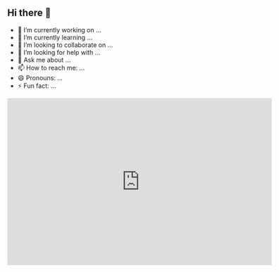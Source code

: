 ## Hi there 👋

- 🔭 I’m currently working on ...
- 🌱 I’m currently learning ...
- 👯 I’m looking to collaborate on ...
- 🤔 I’m looking for help with ...
- 💬 Ask me about ...
- 📫 How to reach me: ...
- 😄 Pronouns: ...
- ⚡ Fun fact: ...

<iframe title="Stats widget" src="https://widgets.gametools.network/stats/pc/name/Jeff4F5DA2/bf1/zh-CN/50" height="380px" width="600px" frameborder="0" allowtransparency="true"></iframe>
